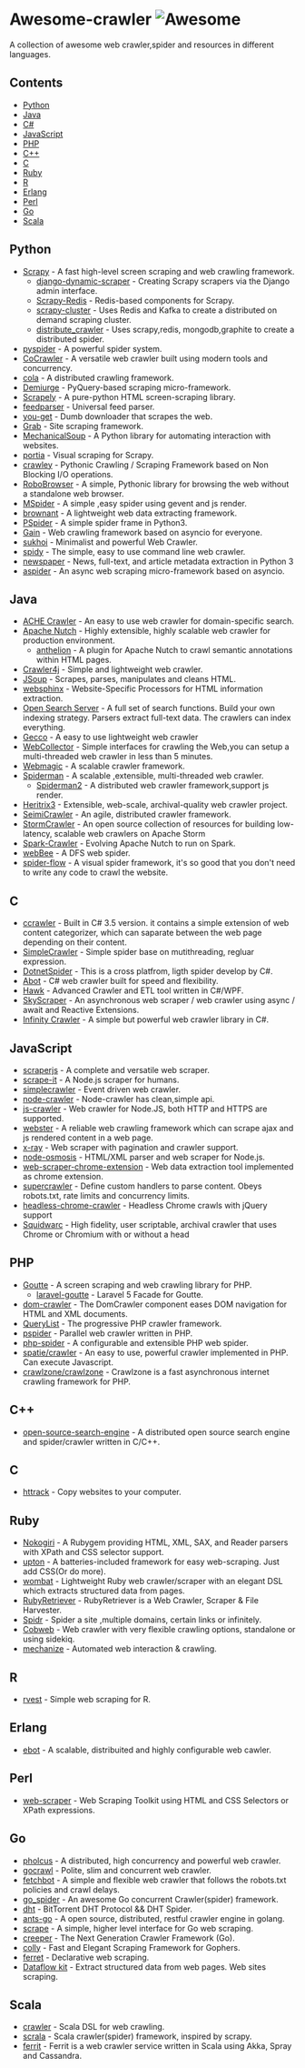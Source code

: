 Awesome-crawler ![Awesome](https://cdn.rawgit.com/sindresorhus/awesome/d7305f38d29fed78fa85652e3a63e154dd8e8829/media/badge.svg)
================================================================================================================================

A collection of awesome web crawler,spider and resources in different
languages.

Contents
--------

-   [Python](#python)
-   [Java](#java)
-   [C\#](#c)
-   [JavaScript](#javascript)
-   [PHP](#php)
-   [C++](#c-1)
-   [C](#c-2)
-   [Ruby](#ruby)
-   [R](#r)
-   [Erlang](#erlang)
-   [Perl](#perl)
-   [Go](#go)
-   [Scala](#scala)

Python
------

-   [Scrapy](https://github.com/scrapy/scrapy) - A fast high-level
    screen scraping and web crawling framework.
    -   [django-dynamic-scraper](https://github.com/holgerd77/django-dynamic-scraper) -
        Creating Scrapy scrapers via the Django admin interface.
    -   [Scrapy-Redis](https://github.com/rolando/scrapy-redis) -
        Redis-based components for Scrapy.
    -   [scrapy-cluster](https://github.com/istresearch/scrapy-cluster) -
        Uses Redis and Kafka to create a distributed on demand scraping
        cluster.
    -   [distribute\_crawler](https://github.com/gnemoug/distribute_crawler) -
        Uses scrapy,redis, mongodb,graphite to create a distributed
        spider.
-   [pyspider](https://github.com/binux/pyspider) - A powerful spider
    system.
-   [CoCrawler](https://github.com/cocrawler/cocrawler) - A versatile
    web crawler built using modern tools and concurrency.
-   [cola](https://github.com/chineking/cola) - A distributed crawling
    framework.
-   [Demiurge](https://github.com/matiasb/demiurge) - PyQuery-based
    scraping micro-framework.
-   [Scrapely](https://github.com/scrapy/scrapely) - A pure-python HTML
    screen-scraping library.
-   [feedparser](http://pythonhosted.org/feedparser/) - Universal feed
    parser.
-   [you-get](https://github.com/soimort/you-get) - Dumb downloader that
    scrapes the web.
-   [Grab](http://grablib.org/) - Site scraping framework.
-   [MechanicalSoup](https://github.com/hickford/MechanicalSoup) - A
    Python library for automating interaction with websites.
-   [portia](https://github.com/scrapinghub/portia) - Visual scraping
    for Scrapy.
-   [crawley](https://github.com/jmg/crawley) - Pythonic Crawling /
    Scraping Framework based on Non Blocking I/O operations.
-   [RoboBrowser](https://github.com/jmcarp/robobrowser) - A simple,
    Pythonic library for browsing the web without a standalone web
    browser.
-   [MSpider](https://github.com/manning23/MSpider) - A simple ,easy
    spider using gevent and js render.
-   [brownant](https://github.com/douban/brownant) - A lightweight web
    data extracting framework.
-   [PSpider](https://github.com/xianhu/PSpider) - A simple spider frame
    in Python3.
-   [Gain](https://github.com/gaojiuli/gain) - Web crawling framework
    based on asyncio for everyone.
-   [sukhoi](https://github.com/iogf/sukhoi) - Minimalist and powerful
    Web Crawler.
-   [spidy](https://github.com/rivermont/spidy) - The simple, easy to
    use command line web crawler.
-   [newspaper](https://github.com/codelucas/newspaper) - News,
    full-text, and article metadata extraction in Python 3
-   [aspider](https://github.com/howie6879/aspider) - An async web
    scraping micro-framework based on asyncio.

Java
----

-   [ACHE Crawler](https://github.com/ViDA-NYU/ache) - An easy to use
    web crawler for domain-specific search.
-   [Apache Nutch](http://nutch.apache.org/) - Highly extensible, highly
    scalable web crawler for production environment.
    -   [anthelion](https://github.com/yahoo/anthelion) - A plugin for
        Apache Nutch to crawl semantic annotations within HTML pages.
-   [Crawler4j](https://github.com/yasserg/crawler4j) - Simple and
    lightweight web crawler.
-   [JSoup](http://jsoup.org/) - Scrapes, parses, manipulates and cleans
    HTML.
-   [websphinx](http://www.cs.cmu.edu/~rcm/websphinx/) -
    Website-Specific Processors for HTML information extraction.
-   [Open Search Server](http://www.opensearchserver.com/) - A full set
    of search functions. Build your own indexing strategy. Parsers
    extract full-text data. The crawlers can index everything.
-   [Gecco](https://github.com/xtuhcy/gecco) - A easy to use lightweight
    web crawler
-   [WebCollector](https://github.com/CrawlScript/WebCollector) - Simple
    interfaces for crawling the Web,you can setup a multi-threaded web
    crawler in less than 5 minutes.
-   [Webmagic](https://github.com/code4craft/webmagic) - A scalable
    crawler framework.
-   [Spiderman](https://git.oschina.net/l-weiwei/spiderman) - A scalable
    ,extensible, multi-threaded web crawler.
    -   [Spiderman2](http://git.oschina.net/l-weiwei/Spiderman2) - A
        distributed web crawler framework,support js render.
-   [Heritrix3](https://github.com/internetarchive/heritrix3) -
    Extensible, web-scale, archival-quality web crawler project.
-   [SeimiCrawler](https://github.com/zhegexiaohuozi/SeimiCrawler) - An
    agile, distributed crawler framework.
-   [StormCrawler](http://github.com/DigitalPebble/storm-crawler/) - An
    open source collection of resources for building low-latency,
    scalable web crawlers on Apache Storm
-   [Spark-Crawler](https://github.com/USCDataScience/sparkler) -
    Evolving Apache Nutch to run on Spark.
-   [webBee](https://github.com/pkwenda/webBee) - A DFS web spider.
-   [spider-flow](https://github.com/ssssssss-team/spider-flow) - A
    visual spider framework, it's so good that you don't need to write
    any code to crawl the website.

C
-

-   [ccrawler](http://www.findbestopensource.com/product/ccrawler) -
    Built in C\# 3.5 version. it contains a simple extension of web
    content categorizer, which can saparate between the web page
    depending on their content.
-   [SimpleCrawler](https://github.com/lei-zhu/SimpleCrawler) - Simple
    spider base on mutithreading, regluar expression.
-   [DotnetSpider](https://github.com/zlzforever/DotnetSpider) - This is
    a cross platfrom, ligth spider develop by C\#.
-   [Abot](https://github.com/sjdirect/abot) - C\# web crawler built for
    speed and flexibility.
-   [Hawk](https://github.com/ferventdesert/Hawk) - Advanced Crawler and
    ETL tool written in C\#/WPF.
-   [SkyScraper](https://github.com/JonCanning/SkyScraper) - An
    asynchronous web scraper / web crawler using async / await and
    Reactive Extensions.
-   [Infinity
    Crawler](https://github.com/TurnerSoftware/InfinityCrawler) - A
    simple but powerful web crawler library in C\#.

JavaScript
----------

-   [scraperjs](https://github.com/ruipgil/scraperjs) - A complete and
    versatile web scraper.
-   [scrape-it](https://github.com/IonicaBizau/scrape-it) - A Node.js
    scraper for humans.
-   [simplecrawler](https://github.com/cgiffard/node-simplecrawler) -
    Event driven web crawler.
-   [node-crawler](https://github.com/bda-research/node-crawler) -
    Node-crawler has clean,simple api.
-   [js-crawler](https://github.com/antivanov/js-crawler) - Web crawler
    for Node.JS, both HTTP and HTTPS are supported.
-   [webster](https://github.com/zhuyingda/webster) - A reliable web
    crawling framework which can scrape ajax and js rendered content in
    a web page.
-   [x-ray](https://github.com/lapwinglabs/x-ray) - Web scraper with
    pagination and crawler support.
-   [node-osmosis](https://github.com/rchipka/node-osmosis) - HTML/XML
    parser and web scraper for Node.js.
-   [web-scraper-chrome-extension](https://github.com/martinsbalodis/web-scraper-chrome-extension) -
    Web data extraction tool implemented as chrome extension.
-   [supercrawler](https://github.com/brendonboshell/supercrawler) -
    Define custom handlers to parse content. Obeys robots.txt, rate
    limits and concurrency limits.
-   [headless-chrome-crawler](https://github.com/yujiosaka/headless-chrome-crawler) -
    Headless Chrome crawls with jQuery support
-   [Squidwarc](https://github.com/n0tan3rd/squidwarc) - High fidelity,
    user scriptable, archival crawler that uses Chrome or Chromium with
    or without a head

PHP
---

-   [Goutte](https://github.com/FriendsOfPHP/Goutte) - A screen scraping
    and web crawling library for PHP.
    -   [laravel-goutte](https://github.com/dweidner/laravel-goutte) -
        Laravel 5 Facade for Goutte.
-   [dom-crawler](https://github.com/symfony/dom-crawler) - The
    DomCrawler component eases DOM navigation for HTML and XML
    documents.
-   [QueryList](https://github.com/jae-jae/QueryList) - The progressive
    PHP crawler framework.
-   [pspider](https://github.com/hightman/pspider) - Parallel web
    crawler written in PHP.
-   [php-spider](https://github.com/mvdbos/php-spider) - A configurable
    and extensible PHP web spider.
-   [spatie/crawler](https://github.com/spatie/crawler) - An easy to
    use, powerful crawler implemented in PHP. Can execute Javascript.
-   [crawlzone/crawlzone](https://github.com/crawlzone/crawlzone) -
    Crawlzone is a fast asynchronous internet crawling framework for
    PHP.

C++
---

-   [open-source-search-engine](https://github.com/gigablast/open-source-search-engine) -
    A distributed open source search engine and spider/crawler written
    in C/C++.

C
-

-   [httrack](https://github.com/xroche/httrack) - Copy websites to your
    computer.

Ruby
----

-   [Nokogiri](https://github.com/sparklemotion/nokogiri) - A Rubygem
    providing HTML, XML, SAX, and Reader parsers with XPath and CSS
    selector support.
-   [upton](https://github.com/propublica/upton) - A batteries-included
    framework for easy web-scraping. Just add CSS(Or do more).
-   [wombat](https://github.com/felipecsl/wombat) - Lightweight Ruby web
    crawler/scraper with an elegant DSL which extracts structured data
    from pages.
-   [RubyRetriever](https://github.com/joenorton/rubyretriever) -
    RubyRetriever is a Web Crawler, Scraper & File Harvester.
-   [Spidr](https://github.com/postmodern/spidr) - Spider a site
    ,multiple domains, certain links or infinitely.
-   [Cobweb](https://github.com/stewartmckee/cobweb) - Web crawler with
    very flexible crawling options, standalone or using sidekiq.
-   [mechanize](https://github.com/sparklemotion/mechanize) - Automated
    web interaction & crawling.

R
-

-   [rvest](https://github.com/hadley/rvest) - Simple web scraping
    for R.

Erlang
------

-   [ebot](https://github.com/matteoredaelli/ebot) - A scalable,
    distribuited and highly configurable web cawler.

Perl
----

-   [web-scraper](https://github.com/miyagawa/web-scraper) - Web
    Scraping Toolkit using HTML and CSS Selectors or XPath expressions.

Go
--

-   [pholcus](https://github.com/henrylee2cn/pholcus) - A distributed,
    high concurrency and powerful web crawler.
-   [gocrawl](https://github.com/PuerkitoBio/gocrawl) - Polite, slim and
    concurrent web crawler.
-   [fetchbot](https://github.com/PuerkitoBio/fetchbot) - A simple and
    flexible web crawler that follows the robots.txt policies and crawl
    delays.
-   [go\_spider](https://github.com/hu17889/go_spider) - An awesome Go
    concurrent Crawler(spider) framework.
-   [dht](https://github.com/shiyanhui/dht) - BitTorrent DHT Protocol &&
    DHT Spider.
-   [ants-go](https://github.com/wcong/ants-go) - A open source,
    distributed, restful crawler engine in golang.
-   [scrape](https://github.com/yhat/scrape) - A simple, higher level
    interface for Go web scraping.
-   [creeper](https://github.com/wspl/creeper) - The Next Generation
    Crawler Framework (Go).
-   [colly](https://github.com/asciimoo/colly) - Fast and Elegant
    Scraping Framework for Gophers.
-   [ferret](https://github.com/MontFerret/ferret) - Declarative web
    scraping.
-   [Dataflow kit](https://github.com/slotix/dataflowkit) - Extract
    structured data from web pages. Web sites scraping.

Scala
-----

-   [crawler](https://github.com/bplawler/crawler) - Scala DSL for web
    crawling.
-   [scrala](https://github.com/gaocegege/scrala) - Scala
    crawler(spider) framework, inspired by scrapy.
-   [ferrit](https://github.com/reggoodwin/ferrit) - Ferrit is a web
    crawler service written in Scala using Akka, Spray and Cassandra.
